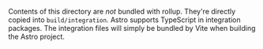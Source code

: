 Contents of this directory are _not_ bundled with rollup.
They're directly copied into `build/integration`.
Astro supports TypeScript in integration packages.
The integration files will simply be bundled by Vite when building the Astro project.
